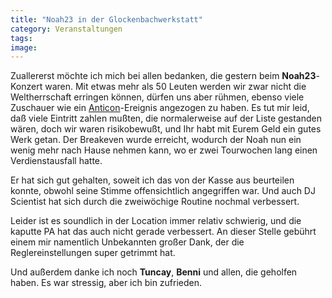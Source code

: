 ```yaml
---
title: "Noah23 in der Glockenbachwerkstatt"
category: Veranstaltungen
tags: 
image: 
---
```


Zuallererst möchte ich mich bei allen bedanken, die gestern beim **Noah23**-Konzert waren. Mit etwas mehr als 50 Leuten werden wir zwar nicht die Weltherrschaft erringen können, dürfen uns aber rühmen, ebenso viele Zuschauer wie ein [Anticon](http://www.anticon.com)-Ereignis angezogen zu haben. Es tut mir leid, daß viele Eintritt zahlen mußten, die normalerweise auf der Liste gestanden wären, doch wir waren risikobewußt, und Ihr habt mit Eurem Geld ein gutes Werk getan. Der Breakeven wurde erreicht, wodurch der Noah nun ein wenig mehr nach Hause nehmen kann, wo er zwei Tourwochen lang einen Verdienstausfall hatte.

Er hat sich gut gehalten, soweit ich das von der Kasse aus beurteilen konnte, obwohl seine Stimme offensichtlich angegriffen war. Und auch DJ Scientist hat sich durch die zweiwöchige Routine nochmal verbessert.

Leider ist es soundlich in der Location immer relativ schwierig, und die kaputte PA hat das auch nicht gerade verbessert. An dieser Stelle gebührt einem mir namentlich Unbekannten großer Dank, der die Reglereinstellungen super getrimmt hat.

Und außerdem danke ich noch **Tuncay**, **Benni** und allen, die geholfen haben. Es war stressig, aber ich bin zufrieden.

